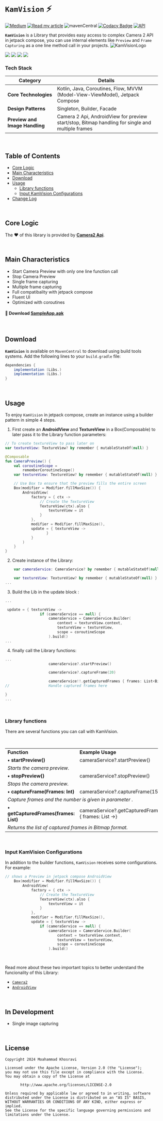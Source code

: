 # `KamVision` :zap:
[![Medium](https://img.shields.io/badge/Medium-12100E.svg)](https://medium.com/@kamyab9k) [![Read my article](https://img.shields.io/badge/Read%20my%20article-brightgreen.svg)](https://medium.com/@kamyab9k)
![mavenCentral](https://img.shields.io/maven-central/v/com.aminography/primedatepicker?color=blue)
[![Codacy Badge](https://api.codacy.com/project/badge/Grade/c1c44ee8a3a14b0e8c963c36c8e586d8)](https://app.codacy.com/manual/aminography/PrimeDatePicker?utm_source=github.com&utm_medium=referral&utm_content=aminography/PrimeDatePicker&utm_campaign=Badge_Grade_Dashboard)
[![API](https://img.shields.io/badge/minSdkVersion-24-important.svg)](https://android-arsenal.com/api?level=24)

**`KamVision`** is a Library that provides easy access to complex Camera 2 API in jetpack compose, you can use internal elements like `Preview` and `Frame Capturing` as a one line method call in your projects.
                       ![KamVisionLogo](https://github.com/user-attachments/assets/e30e4da1-c76c-4be3-b715-aac45efee86b)


  <tr>
    <td><img src="static/MCDB.gif"/></td>
    <td><img src="static/RPLB.gif"/></td>
    <td><img src="static/SHLD.gif"/></td>
    <td><img src="static/GJDD2.gif"/></td>
  </tr>

</table>

<br/>

### Tech Stack

| **Category**               | **Details**                                                                                                                |
|----------------------------|-----------------------------------------------------------------------------------------------------------------------------|
| **Core Technologies**      | Kotlin, Java, Coroutines, Flow, MVVM (Model-View-ViewModel), Jetpack Compose                                                     |
| **Design Patterns**        | Singleton, Builder, Facade                                                                                                 |
| **Preview and Image Handling** | Camera 2 Api, AndroidView for preview start/stop, Bitmap handling for single and multiple frames                         |

<br/>


Table of Contents
-----------------

- [Core Logic](#core-logic)
- [Main Characteristics](#main-characteristics)
- [Download](#download)
- [Usage](#usage)
   - [Library functions](#Library-functions)
   - [Input KamVision Configurations](#input-KamVision-configurations)
- [Change Log](#change-log)
<br/>






Core Logic
----------
The ❤️ of this library is provided by [**Camera2 Api**](https://developer.android.com/media/camera/camera2).

<br/>

Main Characteristics
--------------------
- Start Camera Preview with only one line function call
- Stop Camera Preview
- Single frame capturing
- Multiple frame capturing
- Full compatibality with jetpack compose
- Fluent UI
- Optimized with coroutines

#### :dart: Download [SampleApp.apk](https://github.com/kamyab9k/KamVision/releases/download/sample-app-release.apk)

<br/>

Download
--------
**`KamVision`** is available on `MavenCentral` to download using build tools systems. Add the following lines to your `build.gradle` file:

```gradle
dependencies {
    implementation (Libs.)
    implementation (Libs.)
}
```

<br/>

Usage
-----

To enjoy `KamVision` in jetpack compose, create an instance using a builder pattern in simple 4 steps.

1. First create an  **AndroidView** and **TextureView** in a Box(Composable) to later pass it to the Library function parameters:
```kotlin
// To create textureView to pass later on
var textureView: TextureView? by remember { mutableStateOf(null) }

@Composable
fun CameraPreview() {
    val coroutineScope =
        rememberCoroutineScope()
    var textureView: TextureView? by remember { mutableStateOf(null) }

    // Use Box to ensure that the preview fills the entire screen
    Box(modifier = Modifier.fillMaxSize()) {
        AndroidView(
            factory = { ctx ->
                // Create the TextureView
                TextureView(ctx).also {
                    textureView = it
                }
            },
            modifier = Modifier.fillMaxSize(),
            update = { textureView ->
                   }
            }
        )
    }
}
```

2. Create instance of the Library:
```kotlin
    var cameraService: CameraService? by remember { mutableStateOf(null) }

    var textureView: TextureView? by remember { mutableStateOf(null) }
...
```

3. Build the Lib in the update block :

```kotlin
...

 update = { textureView ->
                if (cameraService == null) {
                    cameraService = CameraService.Builder(
                        context = textureView.context,
                        textureView = textureView,
                        scope = coroutineScope
                    ).build()
...
```

4. finally call the Library functions:
```kotlin
...
                    cameraService?.startPreview()

                    cameraService?.captureFrame(20)

                    cameraService!!.getCapturedFrames { frames: List<Bitmap> ->
//                  Handle captured frames here

}
...
```

<br/>


### Library functions

There are several functions you can call with KamVision.

<br/>

<table>

  <tr>
    <td><b>Function</b></td>
    <td><b>Example Usage</b></td>
  </tr>

  <tr>
    <td><b>• startPreview()</b></td>
    <td>cameraService?.startPreview()
</td>
  </tr>
  <tr>
    <td colspan="2"><i>Starts the camera preview.</i></td>
  </tr>

  <tr>
    <td><b>• stopPreview()</b></td>
    <td>cameraService?.stopPreview()</td>
  </tr>
  <tr>
    <td colspan="2"><i>Stops the camera preview.</i></td>
  </tr>

  <tr>
    <td><b>• captureFrame(Frames: Int)</b></td>
    <td>cameraService?.captureFrame(15)</td>
  </tr>
  <tr>
    <td colspan="2"><i>Capture frames and the number is given in parameter .</i></td>
  </tr>

  <tr>
    <td><b>• getCapturedFrames(frames: List<Bitmap>)</b></td>
    <td>cameraService?.getCapturedFrames { frames: List<Bitmap> ->}</td>
  </tr>
  <tr>
    <td colspan="2"><i>Returns the list of captured frames in Bitmap format.</i></td>
  </tr>




</table>

<br/>

### Input KamVision Configurations

In addition to the builder functions, `KamVision` receives some configurations. For example:

```kotlin
// shows a Preview in jetpack compose AndroidView
    Box(modifier = Modifier.fillMaxSize()) {
        AndroidView(
            factory = { ctx ->
                // Create the TextureView
                TextureView(ctx).also {
                    textureView = it
                }
            },
            modifier = Modifier.fillMaxSize(),
            update = { textureView ->
                if (cameraService == null) {
                    cameraService = CameraService.Builder(
                        context = textureView.context,
                        textureView = textureView,
                        scope = coroutineScope
                    ).build()
```

<br/>


Read more about these two important topics to better understand the funcionality of this Library:

- [`Camera2`](https://developer.android.com/media/camera/camera2)
- [`AndroidView`](https://developer.android.com/develop/ui/compose/migrate/interoperability-apis/views-in-compose)

<br/>


In Development
----------

- Single image capturing 
<br/>

License
--------
```
Copyright 2024 Moahammad Khosravi

Licensed under the Apache License, Version 2.0 (the "License");
you may not use this file except in compliance with the License.
You may obtain a copy of the License at

       http://www.apache.org/licenses/LICENSE-2.0

Unless required by applicable law or agreed to in writing, software
distributed under the License is distributed on an "AS IS" BASIS,
WITHOUT WARRANTIES OR CONDITIONS OF ANY KIND, either express or implied.
See the License for the specific language governing permissions and
limitations under the License.
```
